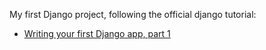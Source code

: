 My first Django project, following the official django tutorial:
- [Writing your first Django app, part 1](https://docs.djangoproject.com/en/2.0/intro/tutorial01/ "Writing your first Django app, part 1")

